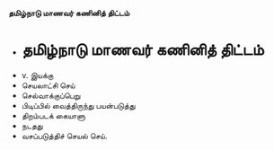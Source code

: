 **தமிழ்நாடு மாணவர் கணினித் திட்டம்**
- # தமிழ்நாடு மாணவர் கணினித் திட்டம்
- v. இயக்கு
- செயலாட்சி செய்
- செல்வாக்குப்பெறு
- பிடிப்பில் வைத்திருந்து பயன்படுத்து
- திறம்படக் கையாளு
- நடதது
-  வசப்படுத்திச் செயல் செய்.

